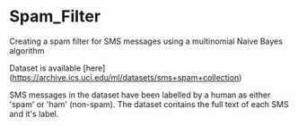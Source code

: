 # Spam_Filter
Creating a spam filter for SMS messages using a multinomial Naive Bayes algorithm

Dataset is available [here] (https://archive.ics.uci.edu/ml/datasets/sms+spam+collection)

SMS messages in the dataset have been labelled by a human as either 'spam' or 'ham' (non-spam). The dataset contains the full text of each SMS and it's label.
